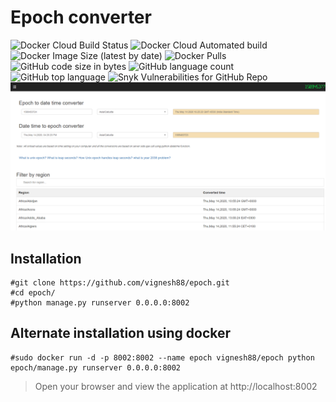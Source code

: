 # Epoch converter
![Docker Cloud Build Status](https://img.shields.io/docker/cloud/build/vignesh88/epoch) ![Docker Cloud Automated build](https://img.shields.io/docker/cloud/automated/vignesh88/epoch) ![Docker Image Size (latest by date)](https://img.shields.io/docker/image-size/vignesh88/epoch) ![Docker Pulls](https://img.shields.io/docker/pulls/vignesh88/epoch) ![GitHub code size in bytes](https://img.shields.io/github/languages/code-size/vignesh88/epoch) ![GitHub language count](https://img.shields.io/github/languages/count/vignesh88/epoch) ![GitHub top language](https://img.shields.io/github/languages/top/vignesh88/epoch) ![Snyk Vulnerabilities for GitHub Repo](https://img.shields.io/snyk/vulnerabilities/github/vignesh88/epoch)
![epoch](screenshot_epoch.png)

## Installation
```
#git clone https://github.com/vignesh88/epoch.git
#cd epoch/
#python manage.py runserver 0.0.0.0:8002
```

## Alternate installation using docker

```
#sudo docker run -d -p 8002:8002 --name epoch vignesh88/epoch python epoch/manage.py runserver 0.0.0.0:8002
```

> Open your browser and view the application at http://localhost:8002

